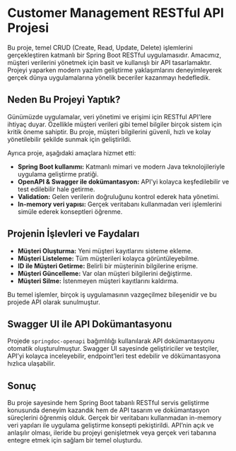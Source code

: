 
# Customer Management RESTful API Projesi

Bu proje, temel CRUD (Create, Read, Update, Delete) işlemlerini gerçekleştiren katmanlı bir Spring Boot RESTful uygulamasıdır. Amacımız, müşteri verilerini yönetmek için basit ve kullanışlı bir API tasarlamaktır. Projeyi yaparken modern yazılım geliştirme yaklaşımlarını deneyimleyerek gerçek dünya uygulamalarına yönelik beceriler kazanmayı hedefledik.

## Neden Bu Projeyi Yaptık?

Günümüzde uygulamalar, veri yönetimi ve erişimi için RESTful API'lere ihtiyaç duyar. Özellikle müşteri verileri gibi temel bilgiler birçok sistem için kritik öneme sahiptir. Bu proje, müşteri bilgilerini güvenli, hızlı ve kolay yönetilebilir şekilde sunmak için geliştirildi.

Ayrıca proje, aşağıdaki amaçlara hizmet etti:

* **Spring Boot kullanımı:** Katmanlı mimari ve modern Java teknolojileriyle uygulama geliştirme pratiği.
* **OpenAPI & Swagger ile dokümantasyon:** API'yi kolayca keşfedilebilir ve test edilebilir hale getirme.
* **Validation:** Gelen verilerin doğruluğunu kontrol ederek hata yönetimi.
* **In-memory veri yapısı:** Gerçek veritabanı kullanmadan veri işlemlerini simüle ederek konseptleri öğrenme.

## Projenin İşlevleri ve Faydaları

* **Müşteri Oluşturma:** Yeni müşteri kayıtlarını sisteme ekleme.
* **Müşteri Listeleme:** Tüm müşterileri kolayca görüntüleyebilme.
* **ID ile Müşteri Getirme:** Belirli bir müşterinin bilgilerine erişme.
* **Müşteri Güncelleme:** Var olan müşteri bilgilerini değiştirme.
* **Müşteri Silme:** İstenmeyen müşteri kayıtlarını kaldırma.

Bu temel işlemler, birçok iş uygulamasının vazgeçilmez bileşenidir ve bu projede API olarak sunulmuştur.

## Swagger UI ile API Dokümantasyonu

Projede `springdoc-openapi` bağımlılığı kullanılarak API dokümantasyonu otomatik oluşturulmuştur. Swagger UI sayesinde geliştiriciler ve testçiler, API’yi kolayca inceleyebilir, endpoint’leri test edebilir ve dökümantasyona hızlıca ulaşabilir.

## Sonuç

Bu proje sayesinde hem Spring Boot tabanlı RESTful servis geliştirme konusunda deneyim kazandık hem de API tasarım ve dokümantasyon süreçlerini öğrenmiş olduk. Gerçek bir veritabanı kullanmadan in-memory veri yapıları ile uygulama geliştirme konsepti pekiştirildi. API’nin açık ve anlaşılır olması, ileride bu projeyi genişletmek veya gerçek veri tabanına entegre etmek için sağlam bir temel oluşturdu.


